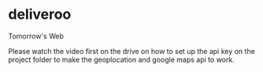 # deliveroo
Tomorrow's Web

Please watch the video first on the drive on how to set up the api key on the project folder to make the geoplocation and google maps api to work.
